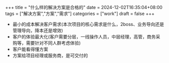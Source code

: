 +++
title = "什么样的解决方案是合格的"
date = 2024-12-02T16:35:04+08:00
tags = ["解决方案","方案","需求"]
categories = ["work"]
draft = false
+++
- 最小的成本解决客户需求(本次项目的核心需求是什么，2boss、业务导向还是管理导向，降本还是增效)
- 客户的体验最大化(客户需要分层，一线操作人员，中层经理，高管，商务采购等，需要针对不同人群考虑体验)
- 客户能看得懂方案
- 方案给项目经理或服务商，是可交付的
